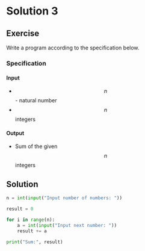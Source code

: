 # Solution 3

## Exercise

Write a program according to the specification below.

### Specification

#### Input

* $$n$$ - natural number
* $$n$$ integers

#### Output

* Sum of the given $$n$$ integers

## Solution

```python
n = int(input("Input number of numbers: "))

result = 0

for i in range(n):
    a = int(input("Input next number: "))
    result += a

print("Sum:", result)
```
